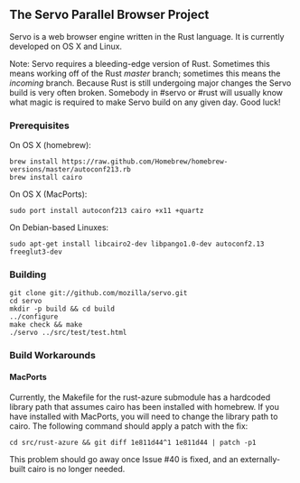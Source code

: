 ## The Servo Parallel Browser Project

Servo is a web browser engine written in the Rust language. It is
currently developed on OS X and Linux.

Note: Servo requires a bleeding-edge version of Rust. Sometimes this
means working off of the Rust _master_ branch; sometimes this means
the _incoming_ branch. Because Rust is still undergoing major changes
the Servo build is very often broken. Somebody in #servo or #rust
will usually know what magic is required to make Servo build on any
given day. Good luck!

### Prerequisites

On OS X (homebrew):

    brew install https://raw.github.com/Homebrew/homebrew-versions/master/autoconf213.rb
    brew install cairo

On OS X (MacPorts):

    sudo port install autoconf213 cairo +x11 +quartz
    
On Debian-based Linuxes:

    sudo apt-get install libcairo2-dev libpango1.0-dev autoconf2.13 freeglut3-dev

### Building

    git clone git://github.com/mozilla/servo.git
    cd servo
    mkdir -p build && cd build
    ../configure
    make check && make
    ./servo ../src/test/test.html


### Build Workarounds

#### MacPorts

Currently, the Makefile for the rust-azure submodule has a hardcoded
library path that assumes cairo has been installed with homebrew. If
you have installed with MacPorts, you will need to change the library
path to cairo. The following command should apply a patch with the fix:

    cd src/rust-azure && git diff 1e811d44^1 1e811d44 | patch -p1

This problem should go away once Issue #40 is fixed, and an
externally-built cairo is no longer needed.
